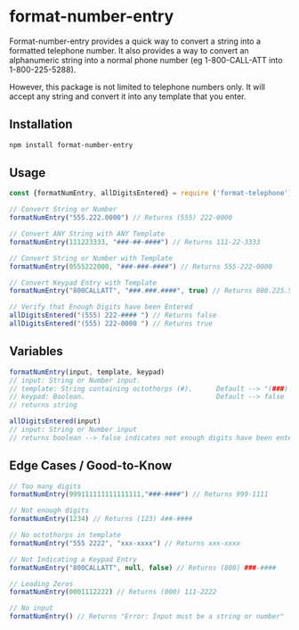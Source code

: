 # format-number-entry

Format-number-entry provides a quick way to convert a string into a formatted telephone number. It also provides a way to convert an alphanumeric string into a normal phone number (eg 1-800-CALL-ATT into 1-800-225-5288). 

However, this package is not limited to telephone numbers only. It will accept any string and convert it into any template that you enter. 

## Installation

```bash
npm install format-number-entry
```

## Usage

```javascript
const {formatNumEntry, allDigitsEntered} = require ('format-telephone')

// Convert String or Number
formatNumEntry("555.222.0000") // Returns (555) 222-0000

// Convert ANY String with ANY Template
formatNumEntry(111223333, "###-##-####") // Returns 111-22-3333

// Convert String or Number with Template
formatNumEntry(0555222000, "###-###-####") // Returns 555-222-0000

// Convert Keypad Entry with Template 
formatNumEntry("800CALLATT", "###.###.####", true) // Returns 800.225.5288

// Verify that Enough Digits have been Entered
allDigitsEntered("(555) 222-#### ") // Returns false
allDigitsEntered("(555) 222-0000 ") // Returns true
```
## Variables

```javascript
formatNumEntry(input, template, keypad)
// input: String or Number input.
// template: String containing octothorps (#).      Default --> "(###) ###-####"
// keypad: Boolean.                                 Default --> false
// returns string

allDigitsEntered(input)
// input: String or Number input
// returns boolean --> false indicates not enough digits have been entered

```
## Edge Cases / Good-to-Know

```javascript
// Too many digits
formatNumEntry(999111111111111111,"###-####") // Returns 999-1111

// Not enough digits
formatNumEntry(1234) // Returns (123) 4##-####

// No octothorps in template
formatNumEntry("555 2222", "xxx-xxxx") // Returns xxx-xxxx

// Not Indicating a Keypad Entry
formatNumEntry("800CALLATT", null, false) // Returns (800) ###-####

// Leading Zeros
formatNumEntry(0001112222) // Returns (000) 111-2222

// No input
formatNumEntry() // Returns "Error: Input must be a string or number"
```
